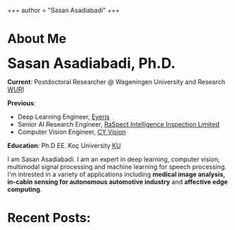 +++
author = "Sasan Asadiabadi"
+++

# About Me

<font size="6"> **Sasan Asadiabadi, Ph.D.** </font>

**Current**: Postdoctoral Researcher @ Wageningen University and Research [WUR](https://www.wur.nl/en.htm))

**Previous**: 
  - Deep Learning Engineer, [Eyeris](https://www.eyeris.ai/)
  - Senior AI Research Engineer, [RaSpect Intelligence Inspection Limited](https://raspect.ai/en)
  - Computer Vision Engineer, [CY Vision](https://www.cyvision.com/)

**Education**: Ph.D EE. Koç University [KU](https://www.ku.edu.tr/en/)

I am Sasan Asadiabadi. I am an expert in deep learning, computer vision, multimodal signal processing and machine learning for speech processing. 
I'm intrested in a variety of applications including **medical image analysis, in-cabin sensing for autonomous automotive industry** and **affective edge computing**.


# Recent Posts: 